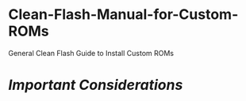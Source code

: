 # Clean-Flash-Manual-for-Custom-ROMs
General Clean Flash Guide to Install Custom ROMs

# *Important Considerations*
